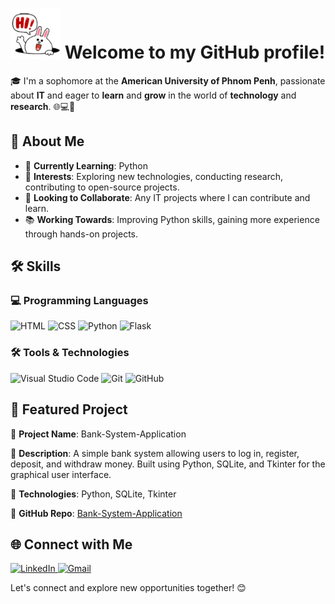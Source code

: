 <h1>
    <img src="Waving.gif" alt="Waving" style="width:80px;height:80px;">
    Welcome to my GitHub profile!
</h1>

🎓 I'm a sophomore at the **American University of Phnom Penh**, passionate about **IT** and eager to **learn** and **grow** in the world of **technology** and **research**. 🌐💻🚀

## 📖 About Me

- 🌱 **Currently Learning**: Python
- 🔭 **Interests**: Exploring new technologies, conducting research, contributing to open-source projects.
- 👯 **Looking to Collaborate**: Any IT projects where I can contribute and learn.
- 📚 **Working Towards**: Improving Python skills, gaining more experience through hands-on projects.

## 🛠️ Skills

### 💻 Programming Languages
<p>
  <img src="https://img.shields.io/badge/HTML-E34F26?style=flat&logo=HTML5&logoColor=white&color=blue" alt="HTML" />
  <img src="https://img.shields.io/badge/CSS-1572B6?style=flat&logo=CSS3&logoColor=white&color=blue" alt="CSS" />
  <img src="https://img.shields.io/badge/Python-3776AB?style=flat&logo=python&logoColor=white" alt="Python" />
  <img src="https://img.shields.io/badge/Flask-000000?style=flat&logo=Flask&logoColor=white&color=blue" alt="Flask" />
</p>

### 🛠️ Tools & Technologies
<p>
  <img src="https://img.shields.io/badge/Visual_Studio_Code-0078D4?style=flat&logo=visual-studio-code&logoColor=white" alt="Visual Studio Code" />
  <img src="https://img.shields.io/badge/Git-F05032?style=flat&logo=GIT&logoColor=white&color=blue" alt="Git" />
  <img src="https://img.shields.io/badge/Github-181717?style=flat&logo=GitHub&logoColor=white&color=blue" alt="GitHub" />
</p>

## 🌟 Featured Project

🚀 **Project Name**: Bank-System-Application

🌟 **Description**: A simple bank system allowing users to log in, register, deposit, and withdraw money. Built using Python, SQLite, and Tkinter for the graphical user interface.

🔧 **Technologies**: Python, SQLite, Tkinter

🔗 **GitHub Repo**: [Bank-System-Application](https://github.com/KheavKienghok/Bank-System-Application)

## 🌐 Connect with Me

<p>
  <a href="https://www.linkedin.com/in/kienghok-kheav-1896b5289/">
    <img src="https://img.shields.io/badge/Linked%20In-0A66C2.svg?style=for-the-badge&logo=linkedin&logoColor=white" alt="LinkedIn">
  </a>
  <a href="mailto:khievkeanghok@gmail.com">
    <img src="https://img.shields.io/badge/Gmail-D14836?style=for-the-badge&logo=gmail&logoColor=white" alt="Gmail">
  </a>
</p>

Let's connect and explore new opportunities together! 😊
